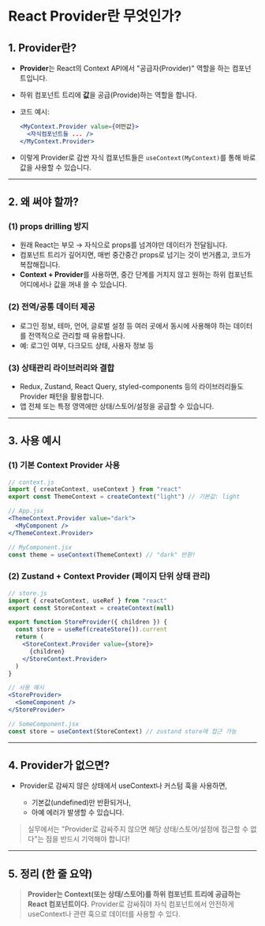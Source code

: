 # React Provider란 무엇인가?

 
 
 

## 1. Provider란?

* **Provider**는 React의 Context API에서 "공급자(Provider)" 역할을 하는 컴포넌트입니다.
* 하위 컴포넌트 트리에 **값**을 공급(Provide)하는 역할을 합니다.
* 코드 예시:

  ```jsx
  <MyContext.Provider value={어떤값}>
    <자식컴포넌트들 ... />
  </MyContext.Provider>
  ```
* 이렇게 Provider로 감싼 자식 컴포넌트들은 `useContext(MyContext)`를 통해 바로 값을 사용할 수 있습니다.

---

## 2. 왜 써야 할까?

### (1) props drilling 방지

* 원래 React는 부모 → 자식으로 props를 넘겨야만 데이터가 전달됩니다.
* 컴포넌트 트리가 깊어지면, 매번 중간중간 props로 넘기는 것이 번거롭고, 코드가 복잡해집니다.
* **Context + Provider**를 사용하면, 중간 단계를 거치지 않고 원하는 하위 컴포넌트 어디에서나 값을 꺼내 쓸 수 있습니다.

### (2) 전역/공통 데이터 제공

* 로그인 정보, 테마, 언어, 글로벌 설정 등 여러 곳에서 동시에 사용해야 하는 데이터를 전역적으로 관리할 때 유용합니다.
* 예: 로그인 여부, 다크모드 상태, 사용자 정보 등

### (3) 상태관리 라이브러리와 결합

* Redux, Zustand, React Query, styled-components 등의 라이브러리들도 Provider 패턴을 활용합니다.
* 앱 전체 또는 특정 영역에만 상태/스토어/설정을 공급할 수 있습니다.

---

## 3. 사용 예시

### (1) 기본 Context Provider 사용

```jsx
// context.js
import { createContext, useContext } from "react"
export const ThemeContext = createContext("light") // 기본값: light

// App.jsx
<ThemeContext.Provider value="dark">
  <MyComponent />
</ThemeContext.Provider>

// MyComponent.jsx
const theme = useContext(ThemeContext) // "dark" 반환!
```

### (2) Zustand + Context Provider (페이지 단위 상태 관리)

```jsx
// store.js
import { createContext, useRef } from "react"
export const StoreContext = createContext(null)

export function StoreProvider({ children }) {
  const store = useRef(createStore()).current
  return (
    <StoreContext.Provider value={store}>
      {children}
    </StoreContext.Provider>
  )
}

// 사용 예시
<StoreProvider>
  <SomeComponent />
</StoreProvider>

// SomeComponent.jsx
const store = useContext(StoreContext) // zustand store에 접근 가능
```

---

## 4. Provider가 없으면?

* Provider로 감싸지 않은 상태에서 useContext나 커스텀 훅을 사용하면,

  * 기본값(undefined)만 반환되거나,
  * 아예 에러가 발생할 수 있습니다.

> 실무에서는 "Provider로 감싸주지 않으면 해당 상태/스토어/설정에 접근할 수 없다"는 점을 반드시 기억해야 합니다!

---

## 5. 정리 (한 줄 요약)

> **Provider는 Context(또는 상태/스토어)를 하위 컴포넌트 트리에 공급하는 React 컴포넌트이다.**
> Provider로 감싸줘야 자식 컴포넌트에서 안전하게 useContext나 관련 훅으로 데이터를 사용할 수 있다.
